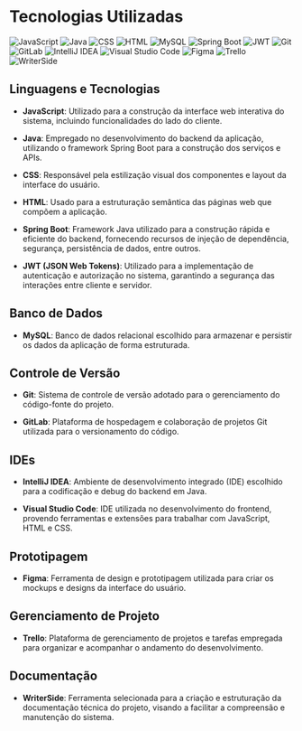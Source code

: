 # Tecnologias Utilizadas

 ![JavaScript](https://img.shields.io/badge/JavaScript-F7DF1E?style=flat&logo=javascript&logoColor=white)
![Java](https://img.shields.io/badge/Java-007396?style=flat&logo=java&logoColor=white)
![CSS](https://img.shields.io/badge/CSS-1572B6?style=flat&logo=css3&logoColor=white)
![HTML](https://img.shields.io/badge/HTML-E34F26?style=flat&logo=html5&logoColor=white)
![MySQL](https://img.shields.io/badge/MySQL-4479A1?style=flat&logo=mysql&logoColor=white)
![Spring Boot](https://img.shields.io/badge/Spring%20Boot-6DB33F?style=flat&logo=springboot&logoColor=white)
![JWT](https://img.shields.io/badge/JWT-000000?style=flat&logo=json-web-tokens&logoColor=white)
![Git](https://img.shields.io/badge/Git-F05032?style=flat&logo=git&logoColor=white)
    ![GitLab](https://img.shields.io/badge/GitLab-FCA121?style=flat&logo=gitlab&logoColor=white)
      ![IntelliJ IDEA](https://img.shields.io/badge/IntelliJ_IDEA-000000?style=flat&logo=intellij-idea&logoColor=white)
 ![Visual Studio Code](https://img.shields.io/badge/VS_Code-0078D4?style=flat&logo=visual-studio-code&logoColor=white)
 ![Figma](https://img.shields.io/badge/Figma-F24E1E?style=flat&logo=figma&logoColor=white)
  ![Trello](https://img.shields.io/badge/Trello-0052CC?style=flat&logo=trello&logoColor=white)![WriterSide](https://img.shields.io/badge/WriterSide-000000?style=flat&logo=writer&logoColor=white)


## Linguagens e Tecnologias

- **JavaScript**: Utilizado para a construção da interface web interativa do sistema, incluindo funcionalidades do lado do cliente.

- **Java**: Empregado no desenvolvimento do backend da aplicação, utilizando o framework Spring Boot para a construção dos serviços e APIs.

- **CSS**: Responsável pela estilização visual dos componentes e layout da interface do usuário.

- **HTML**: Usado para a estruturação semântica das páginas web que compõem a aplicação.

- **Spring Boot**: Framework Java utilizado para a construção rápida e eficiente do backend, fornecendo recursos de injeção de dependência, segurança, persistência de dados, entre outros.

- **JWT (JSON Web Tokens)**: Utilizado para a implementação de autenticação e autorização no sistema, garantindo a segurança das interações entre cliente e servidor.  


## Banco de Dados

- **MySQL**: Banco de dados relacional escolhido para armazenar e persistir os dados da aplicação de forma estruturada.

## Controle de Versão

- **Git**: Sistema de controle de versão adotado para o gerenciamento do código-fonte do projeto.

- **GitLab**: Plataforma de hospedagem e colaboração de projetos Git utilizada para o versionamento do código.

## IDEs

- **IntelliJ IDEA**: Ambiente de desenvolvimento integrado (IDE) escolhido para a codificação e debug do backend em Java.

- **Visual Studio Code**: IDE utilizada no desenvolvimento do frontend, provendo ferramentas e extensões para trabalhar com JavaScript, HTML e CSS.

## Prototipagem

- **Figma**: Ferramenta de design e prototipagem utilizada para criar os mockups e designs da interface do usuário.  


## Gerenciamento de Projeto

- **Trello**: Plataforma de gerenciamento de projetos e tarefas empregada para organizar e acompanhar o andamento do desenvolvimento.  


## Documentação

- **WriterSide**: Ferramenta selecionada para a criação e estruturação da documentação técnica do projeto, visando a facilitar a compreensão e manutenção do sistema.  
 
